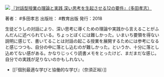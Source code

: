 ![](https://gyazo.com/4bbc275610f643d77574553dd3d09a85.jpg)
[『対話型授業の理論と実践 深い思考を生起させる12の要件』（多田孝志）](https://amzn.to/3rM5RQ6)

著者： #多田孝志 
出版社： #教育出版 
発行：2018

生徒どうしの対話により、深い思考に導くための理論や実践から言えることがふんだんに述べられている。ちょっとぼくには難しかった。いまいち要領を得ない説明に感じて、書いてることは対話の起こる授業を展開するためには参考になると感じつつも、自分の中に落とし込むのが難しかった。というか、十分に落とし込めてない感がある。かなりじっくり読書メモをとったけど、まだまだな感じ。自分での実践が足りないのかもしれない。

- [[『個別最適な学びと協働的な学び』（奈須正裕）]]